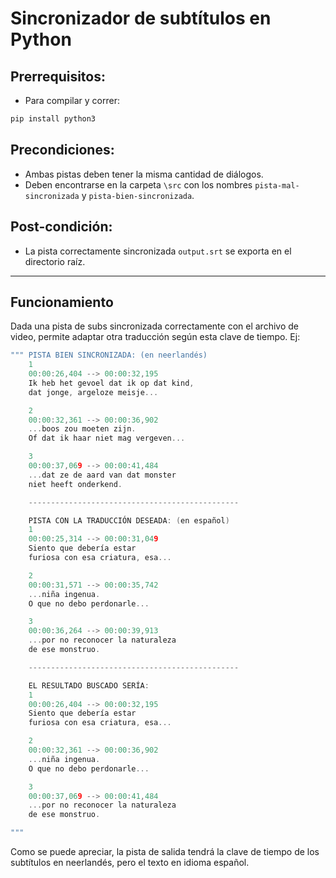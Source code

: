 # Sincronizador de subtítulos en Python

## Prerrequisitos:

- Para compilar y correr:

```bash
pip install python3
```

## Precondiciones:

- Ambas pistas deben tener la misma cantidad de diálogos.
- Deben encontrarse en la carpeta `\src` con los nombres `pista-mal-sincronizada` y `pista-bien-sincronizada`.

## Post-condición:

- La pista correctamente sincronizada `output.srt` se exporta en el directorio raíz.


---

##  Funcionamiento

Dada una pista de subs sincronizada correctamente con el archivo de video, permite adaptar otra traducción según esta clave de tiempo. Ej:

```c
""" PISTA BIEN SINCRONIZADA: (en neerlandés)  
    1
    00:00:26,404 --> 00:00:32,195
    Ik heb het gevoel dat ik op dat kind,
    dat jonge, argeloze meisje...

    2
    00:00:32,361 --> 00:00:36,902
    ...boos zou moeten zijn.
    Of dat ik haar niet mag vergeven...

    3
    00:00:37,069 --> 00:00:41,484
    ...dat ze de aard van dat monster
    niet heeft onderkend.

    -----------------------------------------------

    PISTA CON LA TRADUCCIÓN DESEADA: (en español)
    1
    00:00:25,314 --> 00:00:31,049
    Siento que debería estar
    furiosa con esa criatura, esa...

    2
    00:00:31,571 --> 00:00:35,742
    ...niña ingenua.
    O que no debo perdonarle...

    3
    00:00:36,264 --> 00:00:39,913
    ...por no reconocer la naturaleza
    de ese monstruo.

    -----------------------------------------------

    EL RESULTADO BUSCADO SERÍA:
    1
    00:00:26,404 --> 00:00:32,195
    Siento que debería estar
    furiosa con esa criatura, esa...

    2
    00:00:32,361 --> 00:00:36,902
    ...niña ingenua.
    O que no debo perdonarle...

    3
    00:00:37,069 --> 00:00:41,484
    ...por no reconocer la naturaleza
    de ese monstruo.

"""
````

Como se puede apreciar, la pista de salida tendrá la clave de tiempo de los subtítulos en neerlandés, pero el texto en idioma español.
